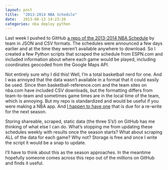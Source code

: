 ```yaml
---
layout: post
title:  "2013-2014 NBA Schedule"
date:   2013-08-13 14:23:26
categories: nba deploy python
---
```


Last week I pushed to GitHub [a repo of the 2013-2014 NBA
Schedule](https://github.com/davewalk/2013-2014-nba-schedule) by team in
JSON and CSV formats. The schedules were announced a few days earlier
and at the time they weren’t available anywhere to download. So I
created a few Python scripts that scraped the schedule from ESPN.com and
included information about where each game would be played, including
coordinates geocoded from the Google Maps API.

Not entirely sure why I did this! Well, I’m a total basketball nerd for
one. And I was annoyed that the data wasn’t available in a format that
it could easily be used. Since then basketball-reference.com and the
team sites on nba.com have included CSV downloads, but the formatting
differs from team-to-team and sometimes game times are in the local time
of the team, which is annoying. But my repo is standardized and would be
useful if you were making a NBA app. And [I happen to have
one](https://github.com/davewalk/did-the-nba-team-win-last-night) that
is due for a re-write for the next season.

Storing shareable, scraped, static data (the three S’s!) on GitHub has
me thinking of what else I can do. What’s stopping me from updating
these schedules weekly with results once the season starts? What about
scraping ALL of the data for each game? Why not? Storage is free and
once I write the script it would be a snap to update.

I’ll have to think about this as the season approaches. In the meantime
hopefully someone comes across this repo out of the millions on GitHub
and finds it useful.

